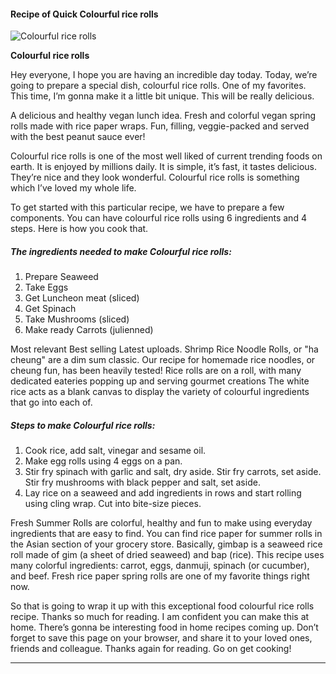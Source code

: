             

#### Recipe of Quick Colourful rice rolls

![Colourful rice rolls](https://img-global.cpcdn.com/recipes/c8e03fbd23a97ec6/751x532cq70/colourful-rice-rolls-recipe-main-photo.jpg)

**Colourful rice rolls**

Hey everyone, I hope you are having an incredible day today. Today, we’re going to prepare a special dish, colourful rice rolls. One of my favorites. This time, I’m gonna make it a little bit unique. This will be really delicious.

A delicious and healthy vegan lunch idea. Fresh and colorful vegan spring rolls made with rice paper wraps. Fun, filling, veggie-packed and served with the best peanut sauce ever!

Colourful rice rolls is one of the most well liked of current trending foods on earth. It is enjoyed by millions daily. It is simple, it’s fast, it tastes delicious. They’re nice and they look wonderful. Colourful rice rolls is something which I’ve loved my whole life.

To get started with this particular recipe, we have to prepare a few components. You can have colourful rice rolls using 6 ingredients and 4 steps. Here is how you cook that.

##### The ingredients needed to make Colourful rice rolls:

1.  Prepare Seaweed
2.  Take Eggs
3.  Get Luncheon meat (sliced)
4.  Get Spinach
5.  Take Mushrooms (sliced)
6.  Make ready Carrots (julienned)

Most relevant Best selling Latest uploads. Shrimp Rice Noodle Rolls, or "ha cheung" are a dim sum classic. Our recipe for homemade rice noodles, or cheung fun, has been heavily tested! Rice rolls are on a roll, with many dedicated eateries popping up and serving gourmet creations The white rice acts as a blank canvas to display the variety of colourful ingredients that go into each of.

##### Steps to make Colourful rice rolls:

1.  Cook rice, add salt, vinegar and sesame oil.
2.  Make egg rolls using 4 eggs on a pan.
3.  Stir fry spinach with garlic and salt, dry aside. Stir fry carrots, set aside. Stir fry mushrooms with black pepper and salt, set aside.
4.  Lay rice on a seaweed and add ingredients in rows and start rolling using cling wrap. Cut into bite-size pieces.

Fresh Summer Rolls are colorful, healthy and fun to make using everyday ingredients that are easy to find. You can find rice paper for summer rolls in the Asian section of your grocery store. Basically, gimbap is a seaweed rice roll made of gim (a sheet of dried seaweed) and bap (rice). This recipe uses many colorful ingredients: carrot, eggs, danmuji, spinach (or cucumber), and beef. Fresh rice paper spring rolls are one of my favorite things right now.

So that is going to wrap it up with this exceptional food colourful rice rolls recipe. Thanks so much for reading. I am confident you can make this at home. There’s gonna be interesting food in home recipes coming up. Don’t forget to save this page on your browser, and share it to your loved ones, friends and colleague. Thanks again for reading. Go on get cooking!

* * *